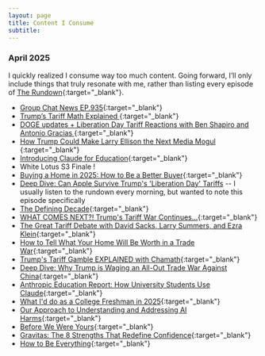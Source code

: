 ```yaml
---
layout: page
title: Content I Consume
subtitle: 
---
```


### April 2025

I quickly realized I consume way too much content. Going forward, I’ll only include things that truly resonate with me, rather than listing every episode of [The Rundown](https://open.spotify.com/show/0VYfS0q26zf0cFc5VuCjwG?si=7de18816aa404edc){:target="_blank"}.

* [Group Chat News EP.935](https://open.spotify.com/episode/4FykScWXSGkXW0FEsqOn8I?si=38aad64d5fe6493d){:target="_blank"} 
* [Trump’s Tariff Math Explained
](https://www.youtube.com/watch?v=ycFlz88f8ho){:target="_blank"}  
* [DOGE updates + Liberation Day Tariff Reactions with Ben Shapiro and Antonio Gracias
](https://open.spotify.com/episode/7bljDnIARfHB9Lh0cTGLj4?si=42f00420eda74781){:target="_blank"}  
* [How Trump Could Make Larry Ellison the Next Media Mogul
](https://www.nytimes.com/2025/04/02/technology/trump-larry-ellison-tiktok-oracle.html?unlocked_article_code=1.804.bQ7L.Tqf1M_B0oafx&smid=url-share&utm_source=tldrnewsletter){:target="_blank"}  
* [Introducing Claude for Education](https://www.anthropic.com/news/introducing-claude-for-education?utm_source=tldrai){:target="_blank"}  
* White Lotus S3 Finale !
* [Buying a Home in 2025: How to Be a Better Buyer](https://open.spotify.com/episode/494qpFrEwEqepdFPrM76eW?si=e1z5dblTS628Y-w6KYYWww&context=spotify%3Ashow%3A5YRV9BLDp5J6ODvbHsDmJi){:target="_blank"} 
* [Deep Dive: Can Apple Survive Trump's 'Liberation Day' Tariffs](https://open.spotify.com/episode/51uktQJankOg74KCF2KeqY?si=8jhILe24SpiOgFVe1zKa4A&context=spotify%3Aepisode%3A51uktQJankOg74KCF2KeqY) -- I usually listen to the rundown every morning, but wanted to note this episode specifically
* [The Defining Decade](https://www.goodreads.com/book/show/40603783-the-defining-decade){:target="_blank"} 
* [WHAT COMES NEXT?! Trump's Tariff War Continues...](https://open.spotify.com/episode/7yh9vxLKUa0M2oxOd2M7NM?si=e21AoJtTQwShIZimUZhiKw){:target="_blank"} 
* [The Great Tariff Debate with David Sacks, Larry Summers, and Ezra Klein](https://open.spotify.com/episode/7dCReyn4cds9inEcZux7fP?si=2hzsSXu9QfSWv2NASTxTQQ&context=spotify%3Ashow%3A2IqXAVFR4e0Bmyjsdc8QzF&nd=1&dlsi=22c853e96dea45ea){:target="_blank"} 
* [How to Tell What Your Home Will Be Worth in a Trade War](https://www.wsj.com/finance/home-prices-mortgage-rates-trump-tariffs-da354ecc?mod=djem10point){:target="_blank"} 
* [Trump's Tariff Gamble EXPLAINED with Chamath](https://open.spotify.com/episode/26TqDdRn1mUph4ZHxU4khw?si=02snnPb2QhaRcKX6Aor5bw&context=spotify%3Ashow%3A0VjIStA3iUPJCqtiTSRhVY){:target="_blank"} 
* [Deep Dive: Why Trump is Waging an All-Out Trade War Against China](https://open.spotify.com/episode/7FdDezhezmMMyfJxsgbVbt?si=21SzROMGRGSc-SW2NUd5_Q&context=spotify%3Ashow%3A0VYfS0q26zf0cFc5VuCjwG&nd=1&dlsi=fdbc8138237346a7){:target="_blank"} 
* [Anthropic Education Report: How University Students Use Claude](https://www.anthropic.com/news/anthropic-education-report-how-university-students-use-claude?utm_source=tldrai){:target="_blank"} 
* [What I'd do as a College Freshman in 2025](https://muratbuffalo.blogspot.com/2025/04/what-id-do-as-college-freshman.html?utm_source=tldrnewsletter){:target="_blank"} 
* [Our Approach to Understanding and Addressing AI Harms](https://www.anthropic.com/news/our-approach-to-understanding-and-addressing-ai-harms?utm_source=tldrai){:target="_blank"} 
* [Before We Were Yours](https://www.goodreads.com/book/show/32148570-before-we-were-yours){:target="_blank"} 
* [Gravitas: The 8 Strengths That Redefine Confidence](https://www.goodreads.com/book/show/123382604-gravitas){:target="_blank"} 
* [How to Be Everything](https://www.goodreads.com/book/show/31307672-how-to-be-everything){:target="_blank"} 




